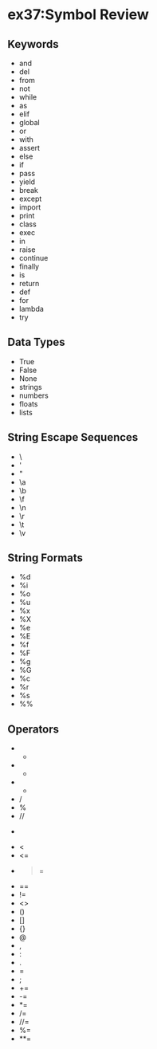 # ex37:Symbol Review
## Keywords
* and
* del
* from
* not
* while
* as
* elif
* global
* or
* with
* assert
* else
* if
* pass
* yield
* break
* except
* import
* print
* class
* exec
* in
* raise
* continue
* finally
* is
* return
* def
* for
* lambda
* try

## Data Types
* True
* False
* None
* strings
* numbers
* floats
* lists

## String Escape Sequences
* \\
* \'
* \"
* \a
* \b
* \f
* \n
* \r
* \t
* \v

## String Formats
* %d
* %i
* %o
* %u
* %x
* %X
* %e
* %E
* %f
* %F
* %g
* %G
* %c
* %r
* %s
* %%

## Operators
* *
* -
* +
* /
* %
* //
* >
* <
* <=
* >=
* ==
* !=
* <>
* ()
* []
* {}
* @
* ,
* :
* .
* =
* ;
* +=
* -=
* *=
* /=
* //=
* %=
* **=




